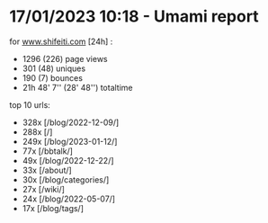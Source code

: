 # 17/01/2023 10:18 - Umami report
for www.shifeiti.com [24h] :

 - 1296 (226) page views
 - 301 (48) uniques
 - 190 (7) bounces
 - 21h 48' 7'' (28' 48'') totaltime


top 10 urls:
 - 328x [/blog/2022-12-09/]
 - 288x [/]
 - 249x [/blog/2023-01-12/]
 - 77x [/bbtalk/]
 - 49x [/blog/2022-12-22/]
 - 33x [/about/]
 - 30x [/blog/categories/]
 - 27x [/wiki/]
 - 24x [/blog/2022-05-07/]
 - 17x [/blog/tags/]


